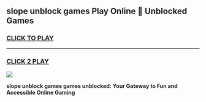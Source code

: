 
## slope unblock games Play Online 👋 Unblocked Games
<h3>
<a href="https://premium.freeplayer.one?title=slope_unblock_games&ref=19F">CLICK TO PLAY</a></h3>
<hr>

<h3>
<a href="https://premium.freeplayer.one?title=slope_unblock_games&ref=19F">CLICK 2 PLAY</a>
  
</h3>

<a href="https://premium.freeplayer.one?title=slope_unblock_games&ref=19F"><img src="https://clearcache.store/games.png"></a>


**slope unblock games games unblocked: Your Gateway to Fun and Accessible Online Gaming**
